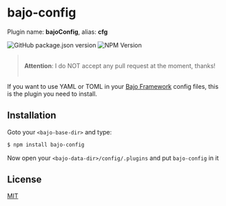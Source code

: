 # bajo-config

Plugin name: **bajoConfig**, alias: **cfg**

![GitHub package.json version](https://img.shields.io/github/package-json/v/ardhi/bajo-config) ![NPM Version](https://img.shields.io/npm/v/bajo-config)

> <br />**Attention**: I do NOT accept any pull request at the moment, thanks!<br /><br />

If you want to use YAML or TOML in your [Bajo Framework](https://github.com/ardhi/bajo) config files, this is the plugin you need to install.

## Installation

Goto your ```<bajo-base-dir>``` and type:

```bash
$ npm install bajo-config
```

Now open your ```<bajo-data-dir>/config/.plugins``` and put ```bajo-config``` in it

## License

[MIT](LICENSE)
